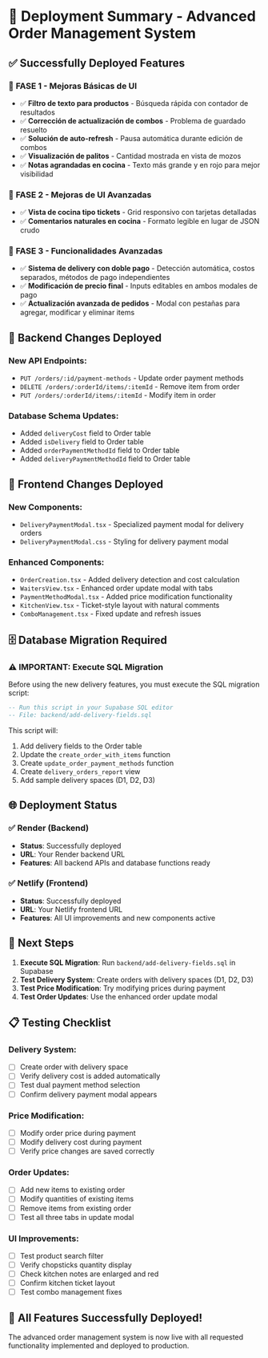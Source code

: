 # 🚀 Deployment Summary - Advanced Order Management System

## ✅ Successfully Deployed Features

### 🎯 **FASE 1 - Mejoras Básicas de UI**
- ✅ **Filtro de texto para productos** - Búsqueda rápida con contador de resultados
- ✅ **Corrección de actualización de combos** - Problema de guardado resuelto
- ✅ **Solución de auto-refresh** - Pausa automática durante edición de combos
- ✅ **Visualización de palitos** - Cantidad mostrada en vista de mozos
- ✅ **Notas agrandadas en cocina** - Texto más grande y en rojo para mejor visibilidad

### 🎯 **FASE 2 - Mejoras de UI Avanzadas**
- ✅ **Vista de cocina tipo tickets** - Grid responsivo con tarjetas detalladas
- ✅ **Comentarios naturales en cocina** - Formato legible en lugar de JSON crudo

### 🎯 **FASE 3 - Funcionalidades Avanzadas**
- ✅ **Sistema de delivery con doble pago** - Detección automática, costos separados, métodos de pago independientes
- ✅ **Modificación de precio final** - Inputs editables en ambos modales de pago
- ✅ **Actualización avanzada de pedidos** - Modal con pestañas para agregar, modificar y eliminar items

## 🔧 **Backend Changes Deployed**

### New API Endpoints:
- `PUT /orders/:id/payment-methods` - Update order payment methods
- `DELETE /orders/:orderId/items/:itemId` - Remove item from order
- `PUT /orders/:orderId/items/:itemId` - Modify item in order

### Database Schema Updates:
- Added `deliveryCost` field to Order table
- Added `isDelivery` field to Order table
- Added `orderPaymentMethodId` field to Order table
- Added `deliveryPaymentMethodId` field to Order table

## 🎨 **Frontend Changes Deployed**

### New Components:
- `DeliveryPaymentModal.tsx` - Specialized payment modal for delivery orders
- `DeliveryPaymentModal.css` - Styling for delivery payment modal

### Enhanced Components:
- `OrderCreation.tsx` - Added delivery detection and cost calculation
- `WaitersView.tsx` - Enhanced order update modal with tabs
- `PaymentMethodModal.tsx` - Added price modification functionality
- `KitchenView.tsx` - Ticket-style layout with natural comments
- `ComboManagement.tsx` - Fixed update and refresh issues

## 🗄️ **Database Migration Required**

### ⚠️ **IMPORTANT: Execute SQL Migration**

Before using the new delivery features, you must execute the SQL migration script:

```sql
-- Run this script in your Supabase SQL editor
-- File: backend/add-delivery-fields.sql
```

This script will:
1. Add delivery fields to the Order table
2. Update the `create_order_with_items` function
3. Create `update_order_payment_methods` function
4. Create `delivery_orders_report` view
5. Add sample delivery spaces (D1, D2, D3)

## 🌐 **Deployment Status**

### ✅ **Render (Backend)**
- **Status**: Successfully deployed
- **URL**: Your Render backend URL
- **Features**: All backend APIs and database functions ready

### ✅ **Netlify (Frontend)**
- **Status**: Successfully deployed
- **URL**: Your Netlify frontend URL
- **Features**: All UI improvements and new components active

## 🚀 **Next Steps**

1. **Execute SQL Migration**: Run `backend/add-delivery-fields.sql` in Supabase
2. **Test Delivery System**: Create orders with delivery spaces (D1, D2, D3)
3. **Test Price Modification**: Try modifying prices during payment
4. **Test Order Updates**: Use the enhanced order update modal

## 📋 **Testing Checklist**

### Delivery System:
- [ ] Create order with delivery space
- [ ] Verify delivery cost is added automatically
- [ ] Test dual payment method selection
- [ ] Confirm delivery payment modal appears

### Price Modification:
- [ ] Modify order price during payment
- [ ] Modify delivery cost during payment
- [ ] Verify price changes are saved correctly

### Order Updates:
- [ ] Add new items to existing order
- [ ] Modify quantities of existing items
- [ ] Remove items from existing order
- [ ] Test all three tabs in update modal

### UI Improvements:
- [ ] Test product search filter
- [ ] Verify chopsticks quantity display
- [ ] Check kitchen notes are enlarged and red
- [ ] Confirm kitchen ticket layout
- [ ] Test combo management fixes

## 🎉 **All Features Successfully Deployed!**

The advanced order management system is now live with all requested functionality implemented and deployed to production.





